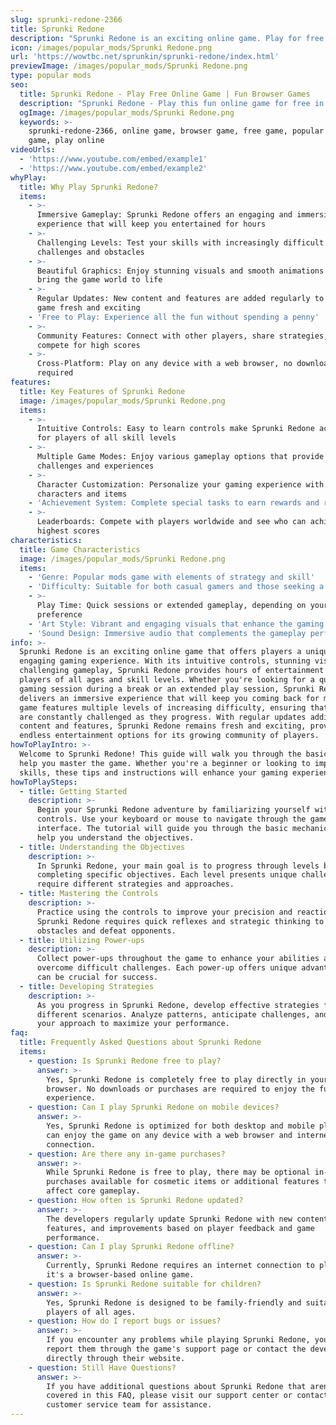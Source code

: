 ```yaml
---
slug: sprunki-redone-2366
title: Sprunki Redone
description: "Sprunki Redone is an exciting online game. Play for free directly in your browser!"
icon: /images/popular_mods/Sprunki Redone.png
url: 'https://wowtbc.net/sprunkin/sprunki-redone/index.html'
previewImage: /images/popular_mods/Sprunki Redone.png
type: popular mods
seo:
  title: Sprunki Redone - Play Free Online Game | Fun Browser Games
  description: "Sprunki Redone - Play this fun online game for free in your browser. No download required!"
  ogImage: /images/popular_mods/Sprunki Redone.png
  keywords: >-
    sprunki-redone-2366, online game, browser game, free game, popular mods
    game, play online
videoUrls:
  - 'https://www.youtube.com/embed/example1'
  - 'https://www.youtube.com/embed/example2'
whyPlay:
  title: Why Play Sprunki Redone?
  items:
    - >-
      Immersive Gameplay: Sprunki Redone offers an engaging and immersive gaming
      experience that will keep you entertained for hours
    - >-
      Challenging Levels: Test your skills with increasingly difficult
      challenges and obstacles
    - >-
      Beautiful Graphics: Enjoy stunning visuals and smooth animations that
      bring the game world to life
    - >-
      Regular Updates: New content and features are added regularly to keep the
      game fresh and exciting
    - 'Free to Play: Experience all the fun without spending a penny'
    - >-
      Community Features: Connect with other players, share strategies, and
      compete for high scores
    - >-
      Cross-Platform: Play on any device with a web browser, no downloads
      required
features:
  title: Key Features of Sprunki Redone
  image: /images/popular_mods/Sprunki Redone.png
  items:
    - >-
      Intuitive Controls: Easy to learn controls make Sprunki Redone accessible
      for players of all skill levels
    - >-
      Multiple Game Modes: Enjoy various gameplay options that provide different
      challenges and experiences
    - >-
      Character Customization: Personalize your gaming experience with unique
      characters and items
    - 'Achievement System: Complete special tasks to earn rewards and recognition'
    - >-
      Leaderboards: Compete with players worldwide and see who can achieve the
      highest scores
characteristics:
  title: Game Characteristics
  image: /images/popular_mods/Sprunki Redone.png
  items:
    - 'Genre: Popular mods game with elements of strategy and skill'
    - 'Difficulty: Suitable for both casual gamers and those seeking a challenge'
    - >-
      Play Time: Quick sessions or extended gameplay, depending on your
      preference
    - 'Art Style: Vibrant and engaging visuals that enhance the gaming experience'
    - 'Sound Design: Immersive audio that complements the gameplay perfectly'
info: >-
  Sprunki Redone is an exciting online game that offers players a unique and
  engaging gaming experience. With its intuitive controls, stunning visuals, and
  challenging gameplay, Sprunki Redone provides hours of entertainment for
  players of all ages and skill levels. Whether you're looking for a quick
  gaming session during a break or an extended play session, Sprunki Redone
  delivers an immersive experience that will keep you coming back for more. The
  game features multiple levels of increasing difficulty, ensuring that players
  are constantly challenged as they progress. With regular updates adding new
  content and features, Sprunki Redone remains fresh and exciting, providing
  endless entertainment options for its growing community of players.
howToPlayIntro: >-
  Welcome to Sprunki Redone! This guide will walk you through the basics and
  help you master the game. Whether you're a beginner or looking to improve your
  skills, these tips and instructions will enhance your gaming experience.
howToPlaySteps:
  - title: Getting Started
    description: >-
      Begin your Sprunki Redone adventure by familiarizing yourself with the
      controls. Use your keyboard or mouse to navigate through the game
      interface. The tutorial will guide you through the basic mechanics and
      help you understand the objectives.
  - title: Understanding the Objectives
    description: >-
      In Sprunki Redone, your main goal is to progress through levels by
      completing specific objectives. Each level presents unique challenges that
      require different strategies and approaches.
  - title: Mastering the Controls
    description: >-
      Practice using the controls to improve your precision and reaction time.
      Sprunki Redone requires quick reflexes and strategic thinking to overcome
      obstacles and defeat opponents.
  - title: Utilizing Power-ups
    description: >-
      Collect power-ups throughout the game to enhance your abilities and
      overcome difficult challenges. Each power-up offers unique advantages that
      can be crucial for success.
  - title: Developing Strategies
    description: >-
      As you progress in Sprunki Redone, develop effective strategies for
      different scenarios. Analyze patterns, anticipate challenges, and adapt
      your approach to maximize your performance.
faq:
  title: Frequently Asked Questions about Sprunki Redone
  items:
    - question: Is Sprunki Redone free to play?
      answer: >-
        Yes, Sprunki Redone is completely free to play directly in your web
        browser. No downloads or purchases are required to enjoy the full game
        experience.
    - question: Can I play Sprunki Redone on mobile devices?
      answer: >-
        Yes, Sprunki Redone is optimized for both desktop and mobile play. You
        can enjoy the game on any device with a web browser and internet
        connection.
    - question: Are there any in-game purchases?
      answer: >-
        While Sprunki Redone is free to play, there may be optional in-game
        purchases available for cosmetic items or additional features that don't
        affect core gameplay.
    - question: How often is Sprunki Redone updated?
      answer: >-
        The developers regularly update Sprunki Redone with new content,
        features, and improvements based on player feedback and game
        performance.
    - question: Can I play Sprunki Redone offline?
      answer: >-
        Currently, Sprunki Redone requires an internet connection to play as
        it's a browser-based online game.
    - question: Is Sprunki Redone suitable for children?
      answer: >-
        Yes, Sprunki Redone is designed to be family-friendly and suitable for
        players of all ages.
    - question: How do I report bugs or issues?
      answer: >-
        If you encounter any problems while playing Sprunki Redone, you can
        report them through the game's support page or contact the developers
        directly through their website.
    - question: Still Have Questions?
      answer: >-
        If you have additional questions about Sprunki Redone that aren't
        covered in this FAQ, please visit our support center or contact our
        customer service team for assistance.
---
```


